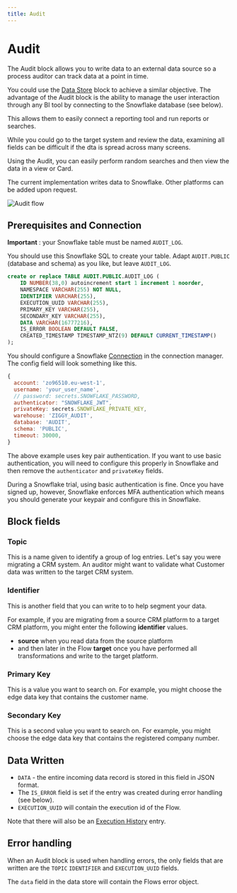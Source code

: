 ```yaml
---
title: Audit
---
```


# Audit

The Audit block allows you to write data to an external data source so a process auditor
can track data at a point in time. 

You could use the [Data Store](Data-Store.md) block to achieve a similar objective. 
The advantage of the Audit block is the ability to manage the user interaction through any BI tool 
by connecting to the Snowflake database (see below).

This allows them to easily connect a reporting tool and run reports or searches.

While you could go to the target system and review the data, examining all fields can be difficult
if the dta is spread across many screens.

Using the Audit, you can easily perform random searches and then view the data in a view or Card.

The current implementation writes data to Snowflake. Other platforms can be added upon request.

![Audit flow](audit-flow.png#width=1200)

## Prerequisites and Connection
**Important** : your Snowflake table must be named `AUDIT_LOG`.

You should use this Snowflake SQL to create your table. Adapt `AUDIT.PUBLIC` (database and schema) 
as you like, but leave `AUDIT_LOG`.

```SQL
create or replace TABLE AUDIT.PUBLIC.AUDIT_LOG (
	ID NUMBER(38,0) autoincrement start 1 increment 1 noorder,
	NAMESPACE VARCHAR(255) NOT NULL,
    IDENTIFIER VARCHAR(255),
	EXECUTION_UUID VARCHAR(255),
	PRIMARY_KEY VARCHAR(255),
	SECONDARY_KEY VARCHAR(255),
	DATA VARCHAR(16777216),
	IS_ERROR BOOLEAN DEFAULT FALSE,
	CREATED_TIMESTAMP TIMESTAMP_NTZ(9) DEFAULT CURRENT_TIMESTAMP()
);
```

You should configure a Snowflake [Connection](Connections.md) in the connection manager. The config field will 
look something like this.

```JavaScript
{
  account: 'zo96510.eu-west-1',
  username: 'your_user_name',
  // password: secrets.SNOWFLAKE_PASSWORD,
  authenticator: "SNOWFLAKE_JWT",
  privateKey: secrets.SNOWFLAKE_PRIVATE_KEY,
  warehouse: 'ZIGGY_AUDIT',
  database: 'AUDIT',
  schema: 'PUBLIC',
  timeout: 30000,
}
```

The above example uses key pair authentication. If you want to use basic authentication, you will need to 
configure this properly in Snowflake and then remove the `authenticator` and `privateKey` fields.

During a Snowflake trial, using basic authentication is fine. Once you have signed up, however, Snowflake enforces 
MFA authentication which means you should generate your keypair and configure this in Snowflake.

## Block fields
### Topic
This is a name given to identify a group of log entries. Let's say you were migrating a CRM system. 
An auditor might want to validate what Customer data was written to the target CRM system.

### Identifier
This is another field that you can write to to help segment your data. 

For example, if you are migrating from a source CRM platform to a target CRM platform, you might enter the
following **identifier** values.

- **source** when you read data from the source platform
- and then later in the Flow **target** once you have performed all transformations and write to the target platform.

### Primary Key
This is a value you want to search on. For example, you might choose the edge data key that contains the customer name.

### Secondary Key
This is a second value you want to search on. For example, you might choose the edge data key that contains the registered company number.

## Data Written

- `DATA` - the entire incoming data record is stored in this field in JSON format.
- The `IS_ERROR` field is set if the entry was created during error handling (see below).
- `EXECUTION_UUID` will contain the execution id of the Flow.

Note that there will also be an [Execution History](Execution-history.md) entry.

## Error handling
When an Audit block is used when handling errors, the only fields that are written are 
the `TOPIC` `IDENTIFIER` and `EXECUTION_UUID` fields. 

The `data` field in the data store will contain the Flows error object. 
